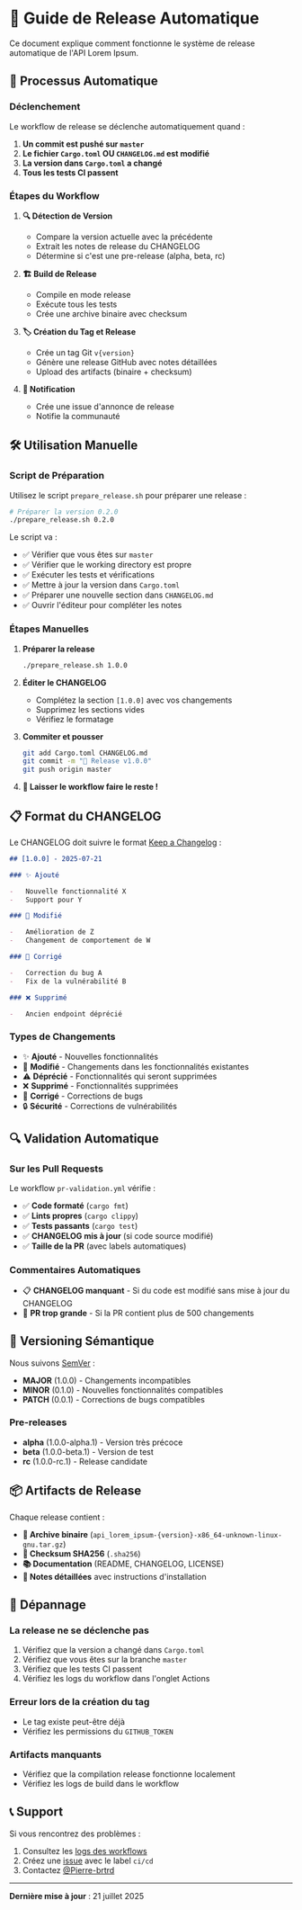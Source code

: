 # 🚀 Guide de Release Automatique

Ce document explique comment fonctionne le système de release automatique de l'API Lorem Ipsum.

## 🔄 Processus Automatique

### Déclenchement

Le workflow de release se déclenche automatiquement quand :

1. **Un commit est pushé sur `master`**
2. **Le fichier `Cargo.toml` OU `CHANGELOG.md` est modifié**
3. **La version dans `Cargo.toml` a changé**
4. **Tous les tests CI passent**

### Étapes du Workflow

1. **🔍 Détection de Version**

    - Compare la version actuelle avec la précédente
    - Extrait les notes de release du CHANGELOG
    - Détermine si c'est une pre-release (alpha, beta, rc)

2. **🏗️ Build de Release**

    - Compile en mode release
    - Exécute tous les tests
    - Crée une archive binaire avec checksum

3. **🏷️ Création du Tag et Release**

    - Crée un tag Git `v{version}`
    - Génère une release GitHub avec notes détaillées
    - Upload des artifacts (binaire + checksum)

4. **📢 Notification**
    - Crée une issue d'annonce de release
    - Notifie la communauté

## 🛠️ Utilisation Manuelle

### Script de Préparation

Utilisez le script `prepare_release.sh` pour préparer une release :

```bash
# Préparer la version 0.2.0
./prepare_release.sh 0.2.0
```

Le script va :

-   ✅ Vérifier que vous êtes sur `master`
-   ✅ Vérifier que le working directory est propre
-   ✅ Exécuter les tests et vérifications
-   ✅ Mettre à jour la version dans `Cargo.toml`
-   ✅ Préparer une nouvelle section dans `CHANGELOG.md`
-   ✅ Ouvrir l'éditeur pour compléter les notes

### Étapes Manuelles

1. **Préparer la release**

    ```bash
    ./prepare_release.sh 1.0.0
    ```

2. **Éditer le CHANGELOG**

    - Complétez la section `[1.0.0]` avec vos changements
    - Supprimez les sections vides
    - Vérifiez le formatage

3. **Commiter et pousser**

    ```bash
    git add Cargo.toml CHANGELOG.md
    git commit -m "🚀 Release v1.0.0"
    git push origin master
    ```

4. **🤖 Laisser le workflow faire le reste !**

## 📋 Format du CHANGELOG

Le CHANGELOG doit suivre le format [Keep a Changelog](https://keepachangelog.com/) :

```markdown
## [1.0.0] - 2025-07-21

### ✨ Ajouté

-   Nouvelle fonctionnalité X
-   Support pour Y

### 🔄 Modifié

-   Amélioration de Z
-   Changement de comportement de W

### 🐛 Corrigé

-   Correction du bug A
-   Fix de la vulnérabilité B

### ❌ Supprimé

-   Ancien endpoint déprécié
```

### Types de Changements

-   ✨ **Ajouté** - Nouvelles fonctionnalités
-   🔄 **Modifié** - Changements dans les fonctionnalités existantes
-   ⚠️ **Déprécié** - Fonctionnalités qui seront supprimées
-   ❌ **Supprimé** - Fonctionnalités supprimées
-   🐛 **Corrigé** - Corrections de bugs
-   🔒 **Sécurité** - Corrections de vulnérabilités

## 🔍 Validation Automatique

### Sur les Pull Requests

Le workflow `pr-validation.yml` vérifie :

-   ✅ **Code formaté** (`cargo fmt`)
-   ✅ **Lints propres** (`cargo clippy`)
-   ✅ **Tests passants** (`cargo test`)
-   ✅ **CHANGELOG mis à jour** (si code source modifié)
-   ✅ **Taille de la PR** (avec labels automatiques)

### Commentaires Automatiques

-   📋 **CHANGELOG manquant** - Si du code est modifié sans mise à jour du CHANGELOG
-   📏 **PR trop grande** - Si la PR contient plus de 500 changements

## 🎯 Versioning Sémantique

Nous suivons [SemVer](https://semver.org/) :

-   **MAJOR** (1.0.0) - Changements incompatibles
-   **MINOR** (0.1.0) - Nouvelles fonctionnalités compatibles
-   **PATCH** (0.0.1) - Corrections de bugs compatibles

### Pre-releases

-   **alpha** (1.0.0-alpha.1) - Version très précoce
-   **beta** (1.0.0-beta.1) - Version de test
-   **rc** (1.0.0-rc.1) - Release candidate

## 📦 Artifacts de Release

Chaque release contient :

-   **📁 Archive binaire** (`api_lorem_ipsum-{version}-x86_64-unknown-linux-gnu.tar.gz`)
-   **🔐 Checksum SHA256** (`.sha256`)
-   **📚 Documentation** (README, CHANGELOG, LICENSE)
-   **📝 Notes détaillées** avec instructions d'installation

## 🐛 Dépannage

### La release ne se déclenche pas

1. Vérifiez que la version a changé dans `Cargo.toml`
2. Vérifiez que vous êtes sur la branche `master`
3. Vérifiez que les tests CI passent
4. Vérifiez les logs du workflow dans l'onglet Actions

### Erreur lors de la création du tag

-   Le tag existe peut-être déjà
-   Vérifiez les permissions du `GITHUB_TOKEN`

### Artifacts manquants

-   Vérifiez que la compilation release fonctionne localement
-   Vérifiez les logs de build dans le workflow

## 📞 Support

Si vous rencontrez des problèmes :

1. Consultez les [logs des workflows](https://github.com/Pierre-brtrd/api_lorem_ipsum/actions)
2. Créez une [issue](https://github.com/Pierre-brtrd/api_lorem_ipsum/issues) avec le label `ci/cd`
3. Contactez [@Pierre-brtrd](https://github.com/Pierre-brtrd)

---

**Dernière mise à jour** : 21 juillet 2025
